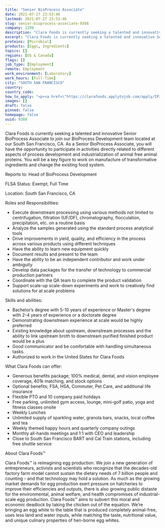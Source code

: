 ```yaml
---
title: "Senior BioProcess Associate"
date: 2021-07-27 23:53:46
lastmod: 2021-07-27 23:53:46
slug: senior-bioprocess-associate-9388
company: 1299
description: "Clara Foods is currently seeking a talented and innovative Senior BioProcess Associate to join our BioProcess Development team located at our South San Francisco, CA. As a Senior BioProcess Associate, you will have the opportunity to participate in activities directly related to different aspects of process development and industrialization of animal free animal proteins. You will be a key figure to work on manufacture of transformative ingredients and change the existing food system.Reports to: Head of BioProcess DevelopmentFLSA Status: Exempt, Full Time"
excerpt: "Clara Foods is currently seeking a talented and innovative Senior BioProcess Associate to join our BioProcess Development team located at our South San Francisco, CA. As a Senior BioProcess Associate, you will have the opportunity to participate in activities directly related to different aspects of process development and industrialization of animal free animal proteins. You will be a key figure to work on manufacture of transformative ingredients and change the existing food system.Reports to: Head of BioProcess DevelopmentFLSA Status: Exempt, Full Time"
proteins: [Microbial]
products: [Eggs, Ingredients]
topics: []
regions: [US & Canada]
flags: []
job_type: [Employment]
remote: Employment
work_environment: [Laboratory]
work_hours: [Full-Time]
city: "SOUTH SAN FRANCISCO"
country: 
country_code: 
how_to_apply: "<p><a href=\"https://clarafoods.applytojob.com/apply/IPJapdxAQc/Senior-BioProcess-Associate?source=proteinreport\">https://clarafoods.applytojob.com/apply/IPJapdxAQc/Senior-BioProcess-As…</a></p>"
images: []
draft: false
pinned: false
homepage: false
uuid: 9388
---
```

<p>Clara Foods is currently seeking a talented and innovative Senior BioProcess Associate to join our BioProcess Development team located at our South San Francisco, CA. As a Senior BioProcess Associate, you will have the opportunity to participate in activities directly related to different aspects of process development and industrialization of animal free animal proteins. You will be a key figure to work on manufacture of transformative ingredients and change the existing food system.</p>
<p>Reports to: Head of BioProcess Development</p>
<p>FLSA Status: Exempt, Full Time</p>
<p>Location: South San Francisco, CA</p>
<p>Roles and Responsibilities:</p>
<ul>
<li>Execute downstream processing using various methods not limited to centrifugation, filtration (UF/DF), chromatography, flocculation, precipitation, etc. on a routine basis</li>
<li>Analyze the samples generated using the standard process analytical tools </li>
<li>Drive improvements in yield, quality, and efficiency in the process across various products using different techniques</li>
<li>Have the ability to learn new equipment quickly</li>
<li>Document results and present to the team</li>
<li>Have the ability to be an independent contributor and work under ambiguity</li>
<li>Develop data packages for the transfer of technology to commercial production partners </li>
<li>Coordinate with the QA team to complete the product validation </li>
<li>Support scale-up scale-down experiments and work to creatively find solutions for at scale problems</li>
</ul>
<p>Skills and abilities:</p>
<ul>
<li>Bachelor’s degree with 5-10 years of experience or Master's degree with 2-4 years of experience or a doctorate degree</li>
<li>Demonstrating downstream experience at scale would be highly preferred</li>
<li>Existing knowledge about upstream, downstream processes and the ability to link upstream broth to downstream purified finished product would be a plus</li>
<li>Good communicator and be comfortable with handling simultaneous tasks.</li>
<li>Authorized to work in the United States for Clara Foods</li>
</ul>
<p>What Clara Foods can offer:</p>
<ul>
<li>Generous benefits package; 100% medical, dental, and vision employee coverage, 401k matching, and stock options</li>
<li>Optional benefits; FSA, HSA, Commuter, Pet Care, and additional life insurance</li>
<li>Flexible PTO and 10 company paid holidays</li>
<li>Free parking, unlimited gym access, lounge, mini-golf patio, yoga and fitness classes onsite</li>
<li>Weekly Lunches</li>
<li>Unlimited supply of sparkling water, granola bars, snacks, local coffee and tea</li>
<li>Weekly themed happy hours and quarterly company outings</li>
<li>Monthly all-hands meetings and 1:1 with CEO and leadership</li>
<li>Close to South San Francisco BART and Cal Train stations, including free shuttle service</li>
</ul>
<p>About Clara Foods™</p>
<p>Clara Foods™ is reimagining egg production. We join a new generation of entrepreneurs, activists and scientists who recognize that the decades-old factory farm model cannot sustain the dietary needs of 7 billion people and counting - and that technology may hold a solution. As much as the growing market demands for egg production exert pressure on hatcheries to improve their efficiencies and outputs, there is also growing public distaste for the environmental, animal welfare, and health compromises of industrial-scale egg production. Clara Foods™ aims to subvert this moral and economic deadlock by taking the chicken out of the equation. We’re bringing an egg white to the table that is produced completely animal-free, uses less land and water inputs, while matching the taste, nutritional value, and unique culinary properties of hen-borne egg whites.</p>
